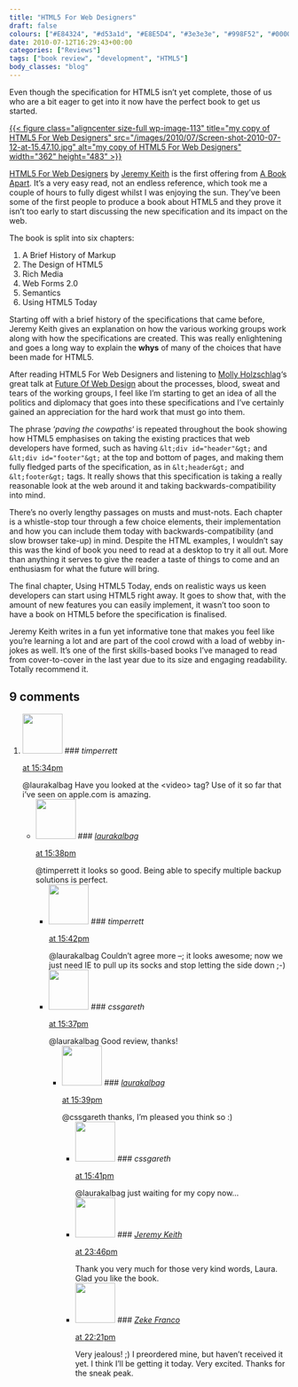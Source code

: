 ```yaml
---
title: "HTML5 For Web Designers"
draft: false
colours: ["#E84324", "#d53a1d", "#E8E5D4", "#3e3e3e", "#998F52", "#000000", "#d8d1ac"]
date: 2010-07-12T16:29:43+00:00
categories: ["Reviews"]
tags: ["book review", "development", "HTML5"]
body_classes: "blog"
---
```


Even though the specification for HTML5 isn’t yet complete, those of us who are a bit eager to get into it now have the perfect book to get us started.

[{{< figure class="aligncenter size-full wp-image-113" title="my copy of HTML5 For Web Designers" src="/images/2010/07/Screen-shot-2010-07-12-at-15.47.10.jpg" alt="my copy of HTML5 For Web Designers" width="362" height="483" >}}](/images/2010/07/Screen-shot-2010-07-12-at-15.47.10.jpg)

[HTML5 For Web Designers](http://books.alistapart.com/product/html5-for-web-designers) by [Jeremy Keith](http://adactio.com/) is the first offering from [A Book Apart](http://books.alistapart.com/). It’s a very easy read, not an endless reference, which took me a couple of hours to fully digest whilst I was enjoying the sun. They’ve been some of the first people to produce a book about HTML5 and they prove it isn’t too early to start discussing the new specification and its impact on the web.

The book is split into six chapters:

1. A Brief History of Markup
2. The Design of HTML5
3. Rich Media
4. Web Forms 2.0
5. Semantics
6. Using HTML5 Today

Starting off with a brief history of the specifications that came before, Jeremy Keith gives an explanation on how the various working groups work along with how the specifications are created. This was really enlightening and goes a long way to explain the **whys** of many of the choices that have been made for HTML5.

After reading HTML5 For Web Designers and listening to [Molly Holzschlag](http://mollydotcom.tumblr.com/)‘s great talk at [Future Of Web Design](http://futureofwebdesign.com/london-2010/) about the processes, blood, sweat and tears of the working groups, I feel like I’m starting to get an idea of all the politics and diplomacy that goes into these specifications and I’ve certainly gained an appreciation for the hard work that must go into them.

The phrase ‘*paving the cowpaths*‘ is repeated throughout the book showing how HTML5 emphasises on taking the existing practices that web developers have formed, such as having `&lt;div id="header"&gt;` and `&lt;div id="footer"&gt;` at the top and bottom of pages, and making them fully fledged parts of the specification, as in `&lt;header&gt;` and `&lt;footer&gt;` tags. It really shows that this specification is taking a really reasonable look at the web around it and taking backwards-compatibility into mind.

There’s no overly lengthy passages on musts and must-nots. Each chapter is a whistle-stop tour through a few choice elements, their implementation and how you can include them today with backwards-compatibility (and slow browser take-up) in mind. Despite the HTML examples, I wouldn’t say this was the kind of book you need to read at a desktop to try it all out. More than anything it serves to give the reader a taste of things to come and an enthusiasm for what the future will bring.

The final chapter, Using HTML5 Today, ends on realistic ways us keen developers can start using HTML5 right away. It goes to show that, with the amount of new features you can easily implement, it wasn’t too soon to have a book on HTML5 before the specification is finalised.

Jeremy Keith writes in a fun yet informative tone that makes you feel like you’re learning a lot and are part of the cool crowd with a load of webby in-jokes as well. It’s one of the first skills-based books I’ve managed to read from cover-to-cover in the last year due to its size and engaging readability. Totally recommend it.

## 9 comments

<ol class="commentlist">
	<li class="comment even thread-even depth-1" id="li-comment-13">
			<div class="comment-author vcard">
			<img alt='' src='https://secure.gravatar.com/avatar/d281a23b55db2b3d1d6b0be43791bf6b?s=72&amp;d=mm&amp;r=g' srcset='https://secure.gravatar.com/avatar/d281a23b55db2b3d1d6b0be43791bf6b?s=144&amp;d=mm&amp;r=g 2x' class='avatar avatar-72 photo' height='72' width='72' />
### <cite class="fn">timperrett</cite>
		</div>
		<aside class="comment-meta commentmetadata"><p><a href="#comment-13"><time datetime="2010-07-12T15:34:14+00:00" pubdate class="published">
		 at <span class="hours">15:34pm</span></time></a></p>
	</aside>
	<div class="comment-entry">
		@laurakalbag Have you looked at the &lt;video&gt; tag? Use of it so far that i’ve seen on apple.com is amazing.
	</div>
	<ul class="children">
		<li class="comment odd alt depth-2" id="li-comment-14">
			<div class="comment-author vcard">
			<img alt='' src='https://secure.gravatar.com/avatar/d281a23b55db2b3d1d6b0be43791bf6b?s=72&amp;d=mm&amp;r=g' srcset='https://secure.gravatar.com/avatar/d281a23b55db2b3d1d6b0be43791bf6b?s=144&amp;d=mm&amp;r=g 2x' class='avatar avatar-72 photo' height='72' width='72' />
### <cite class="fn"><a href='http://twitoaster.com/laurakalbag/' rel='external nofollow' class='url'>laurakalbag</a></cite>
		</div>
		<aside class="comment-meta commentmetadata"><p><a href="#comment-14"><time datetime="2010-07-12T15:38:57+00:00" pubdate class="published">
		 at <span class="hours">15:38pm</span></time></a></p>
	</aside>
	<div class="comment-entry">
		@timperrett it looks so good. Being able to specify multiple backup solutions is perfect.
	</div>
	<ul class="children">
		<li class="comment even depth-3" id="li-comment-15">
			<div class="comment-author vcard">
			<img alt='' src='https://secure.gravatar.com/avatar/d281a23b55db2b3d1d6b0be43791bf6b?s=72&amp;d=mm&amp;r=g' srcset='https://secure.gravatar.com/avatar/d281a23b55db2b3d1d6b0be43791bf6b?s=144&amp;d=mm&amp;r=g 2x' class='avatar avatar-72 photo' height='72' width='72' />
### <cite class="fn">timperrett</cite>
		</div>
		<aside class="comment-meta commentmetadata"><p><a href="#comment-15"><time datetime="2010-07-12T15:42:17+00:00" pubdate class="published">
		 at <span class="hours">15:42pm</span></time></a></p>
	</aside>
	<div class="comment-entry">
		@laurakalbag Couldn’t agree more –; it looks awesome; now we just need IE to pull up its socks and stop letting the side down ;-)
		</div>

		



</li>
	<li class="comment odd alt thread-odd thread-alt depth-1" id="li-comment-16">
			<div class="comment-author vcard">
			<img alt='' src='https://secure.gravatar.com/avatar/d281a23b55db2b3d1d6b0be43791bf6b?s=72&amp;d=mm&amp;r=g' srcset='https://secure.gravatar.com/avatar/d281a23b55db2b3d1d6b0be43791bf6b?s=144&amp;d=mm&amp;r=g 2x' class='avatar avatar-72 photo' height='72' width='72' />
### <cite class="fn">cssgareth</cite>
		</div>
		<aside class="comment-meta commentmetadata"><p><a href="#comment-16"><time datetime="2010-07-12T15:37:01+00:00" pubdate class="published">
		 at <span class="hours">15:37pm</span></time></a></p>
	</aside>
	<div class="comment-entry">
		@laurakalbag Good review, thanks!
	</div>
	<ul class="children">
		<li class="comment even depth-2" id="li-comment-17">
			<div class="comment-author vcard">
			<img alt='' src='https://secure.gravatar.com/avatar/d281a23b55db2b3d1d6b0be43791bf6b?s=72&amp;d=mm&amp;r=g' srcset='https://secure.gravatar.com/avatar/d281a23b55db2b3d1d6b0be43791bf6b?s=144&amp;d=mm&amp;r=g 2x' class='avatar avatar-72 photo' height='72' width='72' />
### <cite class="fn"><a href='http://twitoaster.com/laurakalbag/' rel='external nofollow' class='url'>laurakalbag</a></cite>
		</div>
		<aside class="comment-meta commentmetadata"><p><a href="#comment-17"><time datetime="2010-07-12T15:39:28+00:00" pubdate class="published">
		 at <span class="hours">15:39pm</span></time></a></p>
	</aside>
	<div class="comment-entry">
		@cssgareth thanks, I’m pleased you think so :)
	</div>
	<ul class="children">
		<li class="comment odd alt depth-3" id="li-comment-18">
			<div class="comment-author vcard">
			<img alt='' src='https://secure.gravatar.com/avatar/d281a23b55db2b3d1d6b0be43791bf6b?s=72&amp;d=mm&amp;r=g' srcset='https://secure.gravatar.com/avatar/d281a23b55db2b3d1d6b0be43791bf6b?s=144&amp;d=mm&amp;r=g 2x' class='avatar avatar-72 photo' height='72' width='72' />
### <cite class="fn">cssgareth</cite>
		</div>
		<aside class="comment-meta commentmetadata"><p><a href="#comment-18"><time datetime="2010-07-12T15:41:01+00:00" pubdate class="published">
		 at <span class="hours">15:41pm</span></time></a></p>
	</aside>
	<div class="comment-entry">
		@laurakalbag just waiting for my copy now&#8230;
		</div>

		



</li>
	<li class="comment even thread-even depth-1" id="li-comment-10">
			<div class="comment-author vcard">
			<img alt='' src='https://secure.gravatar.com/avatar/5ad82c5ba0264363974af89deb743c20?s=72&amp;d=mm&amp;r=g' srcset='https://secure.gravatar.com/avatar/5ad82c5ba0264363974af89deb743c20?s=144&amp;d=mm&amp;r=g 2x' class='avatar avatar-72 photo' height='72' width='72' />
### <cite class="fn"><a href='http://adactio.com/' rel='external nofollow' class='url'>Jeremy Keith</a></cite>
		</div>
		<aside class="comment-meta commentmetadata"><p><a href="#comment-10"><time datetime="2010-07-12T23:46:22+00:00" pubdate class="published">
		 at <span class="hours">23:46pm</span></time></a></p>
	</aside>
	<div class="comment-entry">
		Thank you very much for those very kind words, Laura. Glad you like the book.
	</div>
</li>
	<li class="comment odd alt thread-odd thread-alt depth-1" id="li-comment-12">
			<div class="comment-author vcard">
			<img alt='' src='https://secure.gravatar.com/avatar/ea2a6b21e565032912a90ad1057680bd?s=72&amp;d=mm&amp;r=g' srcset='https://secure.gravatar.com/avatar/ea2a6b21e565032912a90ad1057680bd?s=144&amp;d=mm&amp;r=g 2x' class='avatar avatar-72 photo' height='72' width='72' />
### <cite class="fn"><a href='http://zekefranco.com' rel='external nofollow' class='url'>Zeke Franco</a></cite>
		</div>
		<aside class="comment-meta commentmetadata"><p><a href="#comment-12"><time datetime="2010-07-14T22:21:10+00:00" pubdate class="published">
		 at <span class="hours">22:21pm</span></time></a></p>
	</aside>
	<div class="comment-entry">
		Very jealous! ;) I preordered mine, but haven’t received it yet. I think I’ll be getting it today. Very excited. Thanks for the sneak peak.
	</div>
</li>
</ol>
